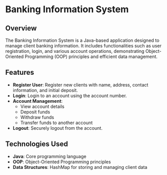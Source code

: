 # Banking Information System

## Overview

The Banking Information System is a Java-based application designed to manage client banking information. It includes functionalities such as user registration, login, and various account operations, demonstrating Object-Oriented Programming (OOP) principles and efficient data management.

## Features

- **Register User**: Register new clients with name, address, contact information, and initial deposit.
- **Login**: Login to an account using the account number.
- **Account Management**:
  - View account details
  - Deposit funds
  - Withdraw funds
  - Transfer funds to another account
- **Logout**: Securely logout from the account.

## Technologies Used

- **Java**: Core programming language
- **OOP**: Object-Oriented Programming principles
- **Data Structures**: HashMap for storing and managing client data
